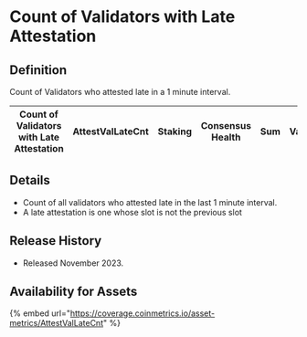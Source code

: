 # Count of Validators with Late Attestation

## Definition

Count of Validators who attested late in a 1 minute interval.

| Count of Validators with Late Attestation | AttestValLateCnt | Staking | Consensus Health | Sum | Validators | 1 minute |
| ----------------------------------------- | ---------------- | ------- | ---------------- | --- | ---------- | -------- |

## Details

* Count of all validators who attested late in the last 1 minute interval.
* A late attestation is one whose slot is not the previous slot

## Release History

* Released November 2023.

## Availability for Assets

{% embed url="https://coverage.coinmetrics.io/asset-metrics/AttestValLateCnt" %}
